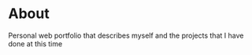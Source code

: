 # About
Personal web portfolio that describes myself and the projects that I have done at this time
